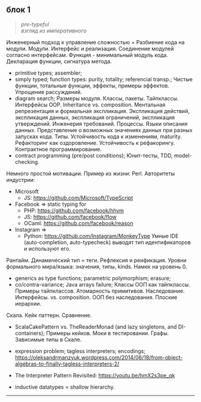 блок 1
------

> *pre-typeful*  
> *взгляд из императивного*  


Инженерный подход к управление сложностью = Разбиение кода на модули.
Модули. Интерфейс и реализация. Соединение модулей согласно интерфейсам.
Функция - минимальный модуль кода. Декларация функции, сигнатура метода.

- primitive types; assembler;
- simply typed; function types: purity, totality; referencial transp.;
Чистые функции, тотальные функции, эффекты, примеры эффектов. Упрощение рассуждений.
- diagram search;
Размеры модуля. Классы, пакеты. Тайпклассы. Интерфейсы OOP. Inheritance vs. composition.
Ментальная репрезентация и формальная экспликация.
Экспликация действий, экспликация данных, экспликация ограничений, экспликация утверждений.
Инженерия требований. Процессы.
Языки описания данных.
Представление о возможных значениях данных при разных запусках кода. Типы.
Устойчивость кода к изменениям, maturity. Рефакторинг как оздоровление. Устойчивость к рефакорингу.
Контрактное программирование.
- contract programming (pre/post conditions);
Юнит-тесты, TDD, model-checking.

Немного простой мотивации.
Пример из жизни: Perl.
Авторитеты индустрии:
- Microsoft
  - JS: https://github.com/Microsoft/TypeScript 
- Facebook => static typing for 
  - PHP: https://github.com/facebook/hhvm
  - JS: https://github.com/facebook/flow
  - OCaml: https://github.com/facebook/reason
- Instagram => 
  - Python: https://github.com/Instagram/MonkeyType
Умные IDE (auto-completion, auto-typecheck) выводят тип идентификаторов и используют его.

Рантайм. Динамический тип = теги. Рефлексия и реификация.
Уровни формального мира/языка: значения, типы, kinds. Намек на уровень 0.

- generics as type functions; parametric polymorphism; erasure;
- co/contra-variance; Java arrays failure;
Классы ООП как тайпклассы. Примеры тайпклассов. Атомарность примитивов.
Наследование. Интерфейсы. vs. composition. ООП без наследования. Плоские иерархии.

Скала. Кейк паттерн. Сравнение.
+ ScalaCakePattern vs. TheReaderMonad (and lazy singletons, and DI-containers);
Примеры кейков. Моки в тестировании. Графы. Зависимые типы в Скале.

- expression problem; tagless interpreters; encodings;
https://oleksandrmanzyuk.wordpress.com/2014/06/18/from-object-algebras-to-finally-tagless-interpreters-2/

- The Interpreter Pattern Revisited: https://youtu.be/hmX2s3pe_qk
- inductive datatypes = shallow hierarchy.

-----------------------------------------------------------

